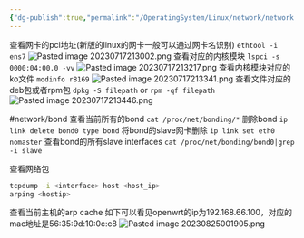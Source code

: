 ```yaml
---
{"dg-publish":true,"permalink":"/OperatingSystem/Linux/network/network card/","noteIcon":"3"}
---
```


查看网卡的pci地址(新版的linux的网卡一般可以通过网卡名识别)
`ethtool -i ens7`
![Pasted image 20230717213002.png](/img/user/OperatingSystem/Linux/network/pics/Pasted%20image%2020230717213002.png)
查看对应的内核模块
`lspci -s 0000:04:00.0 -vv`
![Pasted image 20230717213217.png](/img/user/OperatingSystem/Linux/network/pics/Pasted%20image%2020230717213217.png)
查看内核模块对应的ko文件
`modinfo r8169`
![Pasted image 20230717213341.png](/img/user/OperatingSystem/Linux/network/pics/Pasted%20image%2020230717213341.png)
查看文件对应的deb包或者rpm包
`dpkg -S filepath` or `rpm -qf filepath`
![Pasted image 20230717213446.png](/img/user/OperatingSystem/Linux/network/pics/Pasted%20image%2020230717213446.png)

#network/bond 
查看当前所有的bond
`cat /proc/net/bonding/*`
删除bond
`ip link delete bond0 type bond`
将bond的slave网卡删除
`ip link set eth0 nomaster`
查看bond的所有slave interfaces
`cat /proc/net/bonding/bond0|grep -i slave`

查看网络包
```bash
tcpdump -i <interface> host <host_ip>
arping <hostip>
```
查看当前主机的arp cache
如下可以看见openwrt的ip为192.168.66.100，对应的mac地址是56:35:9d:10:0c:c8
![Pasted image 20230825001905.png](/img/user/pics/Pasted%20image%2020230825001905.png)